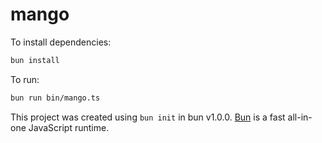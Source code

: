 # mango

To install dependencies:

```bash
bun install
```

To run:

```bash
bun run bin/mango.ts
```

This project was created using `bun init` in bun v1.0.0. [Bun](https://bun.sh) is a fast all-in-one JavaScript runtime.
